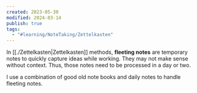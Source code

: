 ```yaml
---
created: 2023-05-30
modified: 2024-03-14
publish: true
tags:
  - "#learning/NoteTaking/Zettelkasten"
---
```

In [[./Zettelkasten|Zettelkasten]] methods, **fleeting notes** are temporary notes to quickly capture ideas while working. They may not make sense without context. Thus, those notes need to be processed in a day or two.

I use a combination of good old note books and daily notes to handle fleeting notes.